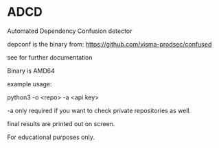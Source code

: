 # ADCD
Automated Dependency Confusion detector


depconf is the binary from:
https://github.com/visma-prodsec/confused

see for further documentation

Binary is AMD64

example usage:

python3 -o \<repo\> -a \<api key\>

-a only required if you want to check private repositories as well.

final results are printed out on screen.

For educational purposes only.

